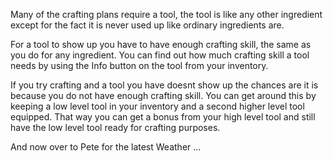 Many of the crafting plans require a tool, the tool is like any other ingredient except for the fact it is never used up like ordinary ingredients are.

For a tool to show up you have to have enough crafting skill, the same as you do for any ingredient. You can find out how much crafting skill a tool needs by using the Info button on the tool from your inventory.

If you try crafting and a tool you have doesnt show up the chances are it is because you do not have enough crafting skill. You can get around this by keeping a low level tool in your inventory and a second higher level tool equipped. That way you can get a bonus from your high level tool and still have the low level tool ready for crafting purposes.

And now over to Pete for the latest Weather ...